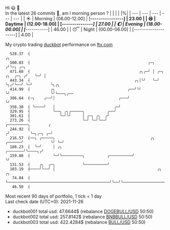 Hi :smiley: :wave:  
In the latest 26 commits :bug:, am I morning person ? 
| | | | |%|
| --- | --- | --- | --- | --- |
| :sunny: | Morning | (06.00-12.00] | [****----------------] | 23.00 |
| :satisfied: | Daytime | (12.00-18.00] | [*****---------------] | 27.00 |
| :moon: | Evening | (18.00-00.00] | [*********-----------] | 46.00 |
| :sleeping: | Night | (00.00-06.00] | [--------------------] | 4.00 |

My crypto trading [duckbot](https://github.com/jojoee/duckbot) performance on [ftx.com](https://ftx.com/#a=13144711)
```
  528.37  ┤                                                                       ╭╮
  500.03  ┤                                                    ╭─╮               ╭╯╰─╮ ╭─╮
  471.68  ┤                                                ╭╮╭─╯ │ ╭─╮  ╭╮  ╭─╮ ╭╯   ╰─╯ │
  443.34  ┤                                              ╭╮│╰╯   ╰─╯ ╰╮╭╯╰──╯ ╰─╯        ╰╮╭╮
  414.99  ┤         ╭╮                                ╭──╯╰╯          ╰╯                  ╰╯╰───╮╭──
  386.64  ┤─╮    ╭──╯│                            ╭───╯                                         ╰╯
  358.30  ┤ ╰────╯   │                          ╭─╯
  329.95  ┤          ╰──╮ ╭╮╭─────╮          ╭──╯
  301.61  ┤             ╰─╯╰╯     │ ╭─╮ ╭╮  ╭╯
  273.26  ┤                       ╰─╯ ╰─╯╰──╯                                   ╭─────────╮        ╭
  244.92  ┤                                                                    ╭╯         ╰─╮╭─╮ ╭─╯
  216.57  ┤──╮ ╭─────╮                                          ╭╮      ╭──────╯            ╰╯ ╰─╯
  188.23  ┤  ╰─╯     │ ╭╮                               ╭───────╯╰────╮╭╯
  159.88  ┤          ╰─╯╰─────────╮          ╭──────────╯             ╰╯
  131.53  ┤    ╭╮  ╭─╮            ╰──────────╯
  103.19  ┼────╯╰──╯ │                                             ╭╮  ╭╮
   74.84  ┤          ╰─────────────────────────────────────────────╯╰──╯╰───────────────────────────
   46.50  ┤
```
Most recent 90 days of portfolio, 1 tick = 1 day<br />
Last check date (UTC+0): 2021-11-26
- duckbot001 total usd: 47.6644$ (rebalance [DOGEBULL/USD](https://ftx.com/trade/DOGEBULL/USD#a=13144711) 50:50)
- duckbot002 total usd: 257.8142$ (rebalance [BNBBULL/USD](https://ftx.com/trade/BNBBULL/USD#a=13144711) 50:50)
- duckbot003 total usd: 422.4284$ (rebalance [BULL/USD](https://ftx.com/trade/BULL/USD#a=13144711) 50:50)

